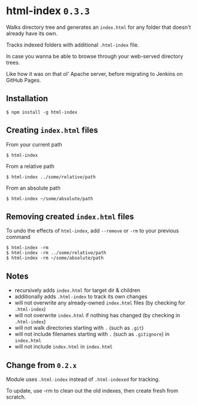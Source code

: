 # html-index `0.3.3`

Walks directory tree and generates an `index.html` for any folder that doesn't already have its own.

Tracks indexed folders with additional `.html-index` file.

In case you wanna be able to browse through your web-served directory trees.

Like how it was on that ol' Apache server, before migrating to Jenkins on GitHub Pages.


## Installation

```
$ npm install -g html-index
```


## Creating `index.html` files

From your current path
```
$ html-index
```

From a relative path
```
$ html-index ../some/relative/path
```

From an absolute path
```
$ html-index ~/some/absolute/path
```


## Removing created `index.html` files

To undo the effects of `html-index`, add `--remove` or `-rm` to your previous command
```
$ html-index -rm
$ html-index -rm ../some/relative/path
$ html-index -rm ~/some/absolute/path
```


## Notes

- recursively adds `index.html` for target dir & children
- additionally adds `.html-index` to track its own changes
- will not overwrite any already-owned `index.html` files (by checking for `.html-index`)
- will not overwrite `index.html` if nothing has changed (by checking in `.html-index`)
- will not walk directories starting with `.` (such as `.git`)
- will not include filenames starting with `.` (such as `.gitignore`) in `index.html`
- will not include `index.html` in `index.html`


## Change from `0.2.x`

Module uses `.html-index` instead of `.html-indexed` for tracking.

To update, use -rm to clean out the old indexes, then create fresh from scratch.
